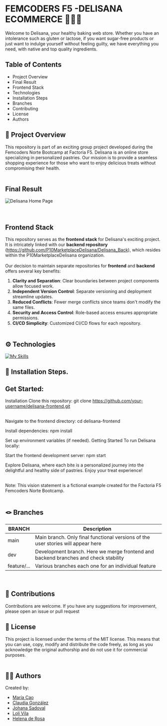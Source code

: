 # FEMCODERS F5 -DELISANA ECOMMERCE 🥐🍪🍩<br>

Welcome to Delisana, your healthy baking web store. Whether you have an intolerance such as gluten or lactose, if you want sugar-free products or just want to indulge yourself without feeling guilty, we have everything you need, with native and top quality ingredients.

## Table of Contents

- Project Overview
- Final Result
- Frontend Stack
- Technologies
- Installation Steps
- Branches
- Contributing
- License
- Authors

## 🎯 Project Overview

This repository is part of an exciting group project developed during the Femcoders Norte Bootcamp at Factoria F5. Delisana is an online store specializing in personalized pastries. Our mission is to provide a seamless shopping experience for those who want to enjoy delicious treats without compromising their health.
<br><br>

## Final Result

![Delisana Home Page](img)
<br><br><br>

## Frontend Stack

This repository serves as the **frontend stack** for Delisana's exciting project. It is intricately linked with our **backend repository** (https://github.com/P10MarketplaceDelisana/Delisana_Back), which resides within the P10MarketplaceDelisana organization.<br><br>
Our decision to maintain separate repositories for **frontend** and **backend** offers several key benefits:

1. **Clarity and Separation**: Clear boundaries between project components allow focused work.<br>
2. **Independent Version Control**: Separate versioning and deployment streamline updates.<br>
3. **Reduced Conflicts**: Fewer merge conflicts since teams don't modify the same files.<br>
4. **Security and Access Control**: Role-based access ensures appropriate permissions.<br>
5. **CI/CD Simplicity**: Customized CI/CD flows for each repository.<br><br>

## ⚙️ Technologies

[![My Skills](https://skillicons.dev/icons?i=js,react,vite,tailwind)](https://skillicons.dev)
<br>

## 🚀 Installation Steps.

## Get Started:

Installation
Clone this repository:
git clone https://github.com/your-username/delisana-frontend.git
<br><br>

Navigate to the frontend directory:
cd delisana-frontend

Install dependencies:
npm install

Set up environment variables (if needed).
Getting Started
To run Delisana locally:

Start the frontend development server:
npm start

Explore Delisana, where each bite is a personalized journey into the delightful and healthy side of pastries. Enjoy your treat experience!<br><br>

Note: This vision statement is a fictional example created for the Factoria F5 Femcoders Norte Bootcamp.
<br><br>

## 🪢 Branches

| BRANCH      | Description                                                                         |
| ----------- | ----------------------------------------------------------------------------------- |
| main        | Main branch. Only final functional versions of the user stories will appear here    |
| dev         | Development branch. Here we merge frontend and backend branches and check stability |
| feature/... | Various branches each one for an individual feature                                 |

<br>

## 🤝 Contributions

Contributions are welcome. If you have any suggestions for improvement, please open an issue or pull request
<br>

## 📜 License

This project is licensed under the terms of the MIT license. This means that you can use, copy, modify and distribute the code freely, as long as you acknowledge the original authorship and do not use it for commercial purposes.
<br><br>

## 👩‍💻 Authors

Created by:

- [María Cao](https://github.com/maicaocaa)
- [Claudia González](https://github.com/claudiaglez)
- [Johana Sadoval](https://github.com/Sandovaljohana)
- [Loli Vila](https://github.com/Vila71)
- [Helena de Rosa](https://github.com/HelenaDR84)

